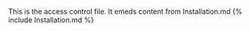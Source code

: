 This is the access control file.  It emeds content from Installation.md
{% include Installation.md %}

